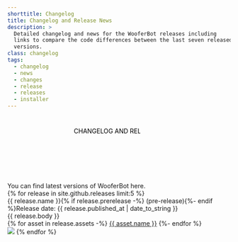```yaml
---
shorttitle: Changelog
title: Changelog and Release News
description: >
  Detailed changelog and news for the WooferBot releases including
  links to compare the code differences between the last seven released
  versions.
class: changelog
tags:
  - changelog
  - news
  - changes
  - release
  - releases
  - installer
---
```

<div class="heading">
	<span><svg><text x="50%" y="40px">CHANGELOG AND RELEASE NEWS</text></svg></span><br>
	<span>You can find latest versions of WooferBot here.</span>
	<span></span>
</div>
{% for release in site.github.releases limit:5 %}
<div class="caption"><span>{{ release.name }}{% if release.prerelease -%} (pre-release){%- endif %}</span><span>Release date: <time datetime="{{ release.published_at | date_to_xmlschema }}">{{ release.published_at | date_to_string }}</time></span></div>
{{ release.body }}
<div class="dllist">
{% for asset in release.assets -%}
<a href="{{ asset.browser_download_url }}"><span>{{ asset.name }}</span></a>
{%- endfor %}
</div>
<img class="pawsep" src="{{ site.github.url }}/assets/images/paw-separator.png">
{% endfor %}
